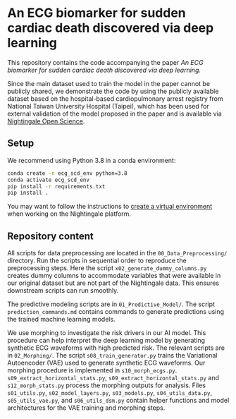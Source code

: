 # An ECG biomarker for sudden cardiac death discovered via deep learning

This repository contains the code accompanying the paper *An ECG biomarker for sudden cardiac death discovered via deep learning.*

Since the main dataset used to train the model in the paper cannot be publicly shared, we demonstrate the code by using the publicly available dataset based on the hospital-based cardiopulmonary arrest registry from National Taiwan University Hospital (Taipei), which has been used for external validation of the model proposed in the paper and is available via [Nightingale Open Science](https://docs.ngsci.org/datasets/arrest-ntuh-ecg/).

## Setup 

We recommend using Python 3.8 in a conda environment:

```bash
conda create -n ecg_scd_env python=3.8
conda activate ecg_scd_env
pip install -r requirements.txt
pip install .
```

You may want to follow the instructions to [create a virtual environment](https://ngsci.helpscoutdocs.com/article/12-create-a-new-virtual-environment) when working on the Nightingale platform. 

## Repository content

All scripts for data preprocessing are located in the `00_Data_Preprocessing/` directory. Run the scripts in sequential order to reproduce the preprocessing steps. Here the script `x02_generate_dummy_columns.py` creates dummy columns to accommodate variables that were available in our original dataset but are not part of the Nightingale data. This ensures downstream scripts can run smoothly.

The predictive modeling scripts are in `01_Predictive_Model/`. The script `prediction_commands.md` contains commands to generate predictions using the trained machine learning models.

We use morphing to investigate the risk drivers in our AI model. This procedure can help interpret the deep learning model by generating synthetic ECG waveforms with high predicted risk. The relevant scripts are in `02_Morphing/`. The script `s08_train_generator.py` trains the Variational Autoencoder (VAE) used to generate synthetic ECG waveforms. Our morphing procedure is implemented in `s10_morph_ecgs.py`. `s09_extract_horizontal_stats.py`, `s09_extract_horizontal_stats.py` and `s12_morph_stats.py` process the morphing outputs for analysis. Files `s01_utils.py`, `s02_model_layers.py`, `s03_models.py`, `s04_utils_data.py`, `s05_utils_vae.py`, and `s06_utils_dsm.py` contain helper functions and model architectures for the VAE training and morphing steps.
